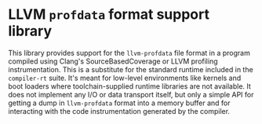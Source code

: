 # LLVM `profdata` format support library

This library provides support for the `llvm-profdata` file format in a program
compiled using Clang's SourceBasedCoverage or LLVM profiling instrumentation.
This is a substitute for the standard runtime included in the `compiler-rt`
suite.  It's meant for low-level environments like kernels and boot loaders
where toolchain-supplied runtime libraries are not available.  It does not
implement any I/O or data transport itself, but only a simple API for getting a
dump in `llvm-profdata` format into a memory buffer and for interacting with
the code instrumentation generated by the compiler.
